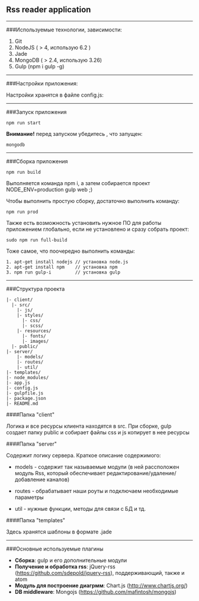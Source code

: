 Rss reader application
---------


----------


###Используемые технологии, зависимости:

 1. Git
 2. NodeJS ( > 4, использую 6.2 )
 3. Jade
 4. MongoDB ( > 2.4, использую 3.26)
 5. Gulp (npm i gulp -g)
----------

###Настройки приложения:

Настройки хранятся в файле config.js:

----------

###Запуск приложения

    npm run start

**Внимание!** перед запуском убедитесь , что запущен:

    mongodb


----------
###Сборка приложения

    npm run build

Выполняется команда npm i, а затем собирается проект NODE_ENV=production gulp web ;)

Чтобы выполнить простую сборку, достаточно выполнить команду:

    npm run prod

Также есть возможность установить нужное ПО для работы приложением глобально, если не установлено и сразу собрать проект:

    sudo npm run full-build

Тоже самое, что поочередно выполнить команды:

    1. apt-get install nodejs // установка node.js
    2. apt-get install npm    // устaновка npm
    3. npm run gulp-i         // установка gulp

----------
###Структура проекта

    |- client/
      |- src/
        |- js/
        |- styles/
          |- css/
          |- scss/
        |- resources/
          |- fonts/
          |- images/
      |- public/
    |- server/
        |- models/
        |- routes/
        |- util/
    |- templates/
    |- node_modules/
    |- app.js
    |- config.js
    |- gulpfile.js
    |- package.json
    |- README.md


####Папка "client"

Логика и все ресурсы клиента находятся в src. При сборке, gulp создает папку public и собирает файлы css и js копирует в нее ресурсы

####Папка "server"

Содержит логику сервера. Краткое описание содержимого:

- models - содержит так называемые модули (в ней рассположен модуль Rss, который обеспечивает редактирование/удаление/добавление каналов)

- routes - обрабатывает наши роуты и подключаем необходимые параметры

- util - нужные функции, методы для связи с БД и тд.

####Папка "templates"

Здесь хранятся шаблоны в формате .jade

---------

###Основные используемые плагины

- **Сборка**: gulp и его дополнительные модули
- **Получение и обработка rss**: jQuery-rss (https://github.com/sdepold/jquery-rss), поддерживающий, также и atom
- **Модуль для построение диагрмм**: Chart.js (http://www.chartjs.org/)
- **DB middleware**: Mongojs (https://github.com/mafintosh/mongojs)